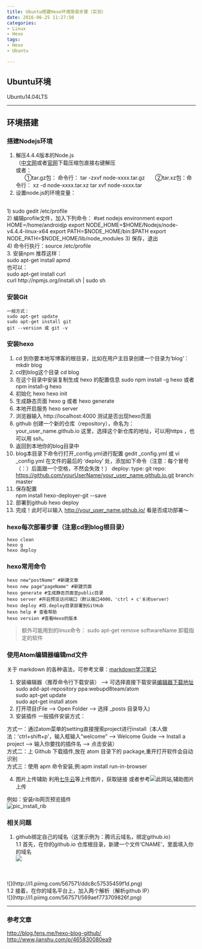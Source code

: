 ```yaml
---
title: Ubuntu搭建Hexo环境简易步骤（实测）
date: 2016-06-25 11:27:50
categories:
- Linux
- Hexo
tags:
- Hexo
- Ubuntu

---
```

## Ubuntu环境
Ubuntu14.04LTS

---------------
## 环境搭建

### 搭建Nodejs环境
1. 解压4.4.4版本的Node.js
<br/>（[中文网](http://nodejs.cn/)或者[官网](https://nodejs.org/en/)下载压缩包直接右键解压
<br/>或者：
<br/>&nbsp;&nbsp;&nbsp;&nbsp;&nbsp;&nbsp;①tar.gz包： 命令行：
        tar -zxvf node-xxxx.tar.gz
&nbsp;&nbsp;&nbsp;&nbsp;&nbsp;&nbsp;②tar.xz包：命令行：
        xz -d node-xxxx.tar.xz
          tar xvf node-xxxx.tar
2. 设置node.js的环境变量：
<br/>
  1) sudo gedit /etc/profile
  <br/>2) 编辑profile文件，加入下列命令：
        #set nodejs environment
          export HOME=/home/androidjp
          export NODE_HOME=$HOME/Nodejs/node-v4.4.4-linux-x64
          export PATH=$NODE_HOME/bin:$PATH
          export NODE_PATH=$NODE_HOME/lib/node_modules
  3) 保存，退出
  <br/>4) 命令行执行：source /etc/profile<br/>
3. 安装npm
推荐这样：<br/>
        sudo apt-get install apmd
<br/>也可以：<br/>
sudo apt-get install curl<br/>
curl http://npmjs.org/install.sh | sudo sh


### 安装Git
    一般方式：
    sudo apt-get update
    sudo apt-get install git    
    git --version 或 git -v


### 安装hexo
1. cd 到你要本地写博客的根目录，比如在用户主目录创建一个目录为‘blog’：
        mkdir blog
2. cd到blog这个目录
        cd blog
3. 在这个目录中安装复制生成 hexo 的配置信息
        sudo npm install -g hexo  或者 npm install-g hexo
4. 初始化 hexo
        hexo init
5. 生成静态页面
        hexo g    或者    hexo generate
5. 本地开启服务
        hexo server
6. 浏览器输入 http://localhost:4000 测试是否出现hexo页面
7. github 创建一个新的仓库（repository），命名为：
        your_user_name.github.io
  这里，选择这个新仓库的地址，可以用https ，也可以用 ssh。
8. 返回到本地你的blog目录中
9. blog本目录下命令行打开_config.yml进行配置
        gedit \_config.yml  或   vi \_config.yml
   在文件的最后的 ‘deploy’ 处，添加如下命令（注意：每个冒号（：）后面跟一个空格，不然会失效！）
          deploy:
          type: git
          repo: https://github.com/yourUserName/your_user_name.github.io.git
          branch: master
10. 保存配置        
          npm install hexo-deployer-git --save
11. 部署到github
          hexo deploy
12. 完成！此时可以输入 http://your_user_name.github.io/  看是否成功部署～

### hexo每次部署步骤（注意cd到blog根目录）
    hexo clean
    hexo g
    hexo deploy

### hexo常用命令
    hexo new"postName" #新建文章
    hexo new page"pageName" #新建页面
    hexo generate #生成静态页面至public目录
    hexo server #开启预览访问端口（默认端口4000，'ctrl + c'关闭server）
    hexo deploy #将.deploy目录部署到GitHub
    hexo help # 查看帮助
    hexo version #查看Hexo的版本

> 额外可能用到的linux命令：
    sudo apt-get remove softwareName   卸载指定的软件


### 使用Atom编辑器编辑md文件
关于 markdown 的各种语法，可参考文章：[markdown学习笔记](http://www.jianshu.com/p/4Q3aay)
1. 安装编辑器（推荐命令行下载安装）
--> 可选择直接下载安装[编辑器下载地址](https://atom.io/)
        sudo add-apt-repository ppa:webupd8team/atom  
        sudo apt-get update  
        sudo apt-get install atom
2. 打开项目(File  -->  Open Folder --> 选择 \_posts 目录导入)
3. 安装插件
  一般插件安装方式：

  方式一：通过atom菜单的setting直接搜索project进行install（本人做法：'ctrl+shift+p'，输入框输入“welcome” --> Welcome Guide --> Install a project --> 输入你要找的插件名 --> 点击安装）
  <br/>方式二：上 Github 下载插件,放在 atom 目录下的 package,重开打开软件会自动识别
  <br/>方式三：使用 apm 命令安装,例:apm install run-in-browser

4. 图片上传辅助
  利用[七牛云](http://yotuku.cn/)等上传图片，获取链接
  或者参考![此网站](http://www.tuicool.com/articles/umEBVfI),辅助图片上传

  例如：安装rib网页预览插件
  <br/>![pic_install_rib](http://i4.piimg.com/567571/ad8a58ed6f05aacc.png)

### 相关问题
1. github绑定自己的域名（这里示例为：腾讯云域名，绑定github.io）
<br/>  1.1 首先，在你的github.io 仓库根目录，新建一个文件‘CNAME’，里面填入你的域名
<br/>![](http://i1.piimg.com/567571/2ed1bbbca456965a.png)
<br/>
<br/>![](http://i1.piimg.com/567571/ddc8c57535459f1d.png)
<br/>  1.2 接着，在你的域名平台上，加入两个解析（解析github IP）
<br/>![](http://i1.piimg.com/567571/569aef773709826f.png)


----
### 参考文章
http://blog.fens.me/hexo-blog-github/<br/>
http://www.jianshu.com/p/465830080ea9
